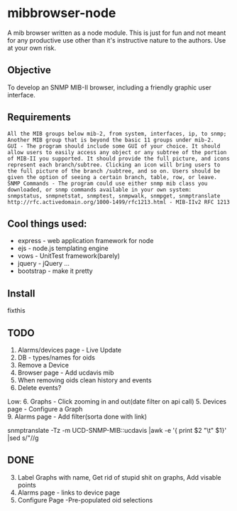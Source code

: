 mibbrowser-node
===============

A mib browser written as a node module. This is just for fun and not meant for any productive use other than it's instructive nature to the authors. Use at your own risk. 

Objective
---------
To develop an SNMP MIB-II browser, including a friendly graphic user interface.

Requirements
------------

	All the MIB groups below mib-2, from system, interfaces, ip, to snmp;
	Another MIB group that is beyond the basic 11 groups under mib-2.
	GUI - The program should include some GUI of your choice. It should allow users to easily access any object or any subtree of the portion of MIB-II you supported. It should provide the full picture, and icons represent each branch/subtree. Clicking an icon will bring users to the full picture of the branch /subtree, and so on. Users should be given the option of seeing a certain branch, table, row, or leave.
	SNMP Commands - The program could use either snmp mib class you downloaded, or snmp commands available in your own system:
	snmpstatus, snmpnetstat, snmptest, snmpwalk, snmpget, snmptranslate
	http://rfc.activedomain.org/1000-1499/rfc1213.html - MIB-IIv2 RFC 1213

Cool things used:
----------------
 * express		- 	web application framework for node
 * ejs			-	node.js templating engine
 * vows			-	UnitTest framework(barely)
 * jquery		-	jQuery ... 
 * bootstrap	-	make it pretty

Install
-------
   fixthis



TODO
----
1. Alarms/devices page - Live Update
2. DB - types/names for oids
4. Remove a Device
5. Browser page - Add ucdavis mib 
6. When removing oids clean history and events
7. Delete events?

Low:
6. Graphs - Click zooming in and out(date filter on api call)
5. Devices page - Configure a Graph  
9. Alarms page - Add filter(sorta done with link)

snmptranslate -Tz -m UCD-SNMP-MIB::ucdavis |awk -e '{ print $2 "\t" $1}' |sed s/\"//g

DONE
----
3. Label Graphs with name, Get rid of stupid shit on graphs, Add visable points 
1. Alarms page - links to device page 
8. Configure Page -Pre-populated oid selections 
